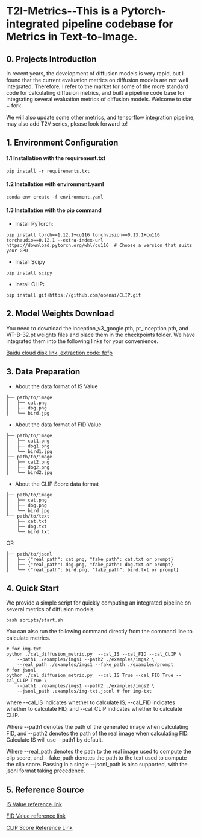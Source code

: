 # T2I-Metrics--This is a Pytorch-integrated pipeline codebase for Metrics in Text-to-Image.

## 0. Projects Introduction

In recent years, the development of diffusion models is very rapid, but I found that the current evaluation metrics on diffusion models are not well integrated. Therefore, I refer to the market for some of the more standard code for calculating diffusion metrics, and built a pipeline code base for integrating several evaluation metrics of diffusion models. Welcome to star + fork.

We will also update some other metrics, and tensorflow integration pipeline, may also add T2V series, please look forward to!

## 1. Environment Configuration

#### 1.1 Installation with the requirement.txt

```
pip install -r requirements.txt
```

#### 1.2 Installation with environment.yaml

```
conda env create -f environment.yaml
```

#### 1.3 Installation with the pip command

- Install PyTorch:

```
pip install torch==1.12.1+cu116 torchvision==0.13.1+cu116 torchaudio==0.12.1 --extra-index-url https://download.pytorch.org/whl/cu116  # Choose a version that suits your GPU
```

- Install Scipy

```
pip install scipy
```

- Install CLIP:

```
pip install git+https://github.com/openai/CLIP.git
```

## 2. Model Weights Download

You need to download the inception_v3_google.pth, pt_inception.pth, and ViT-B-32.pt weights files and place them in the checkpoints folder. We have integrated them into the following links for your convenience.

[Baidu cloud disk link, extraction code: fpfp](https://pan.baidu.com/s/1nGPq5y2OfCumMQkY6ROKGA?)

## 3. Data Preparation

- About the data format of IS Value

```
├── path/to/image
│   ├── cat.png
│   ├── dog.png
│   └── bird.jpg
```

- About the data format of FID Value

```
├── path/to/image
│   ├── cat1.png
│   ├── dog1.png
│   └── bird1.jpg
├── path/to/image
│   ├── cat2.png
│   ├── dog2.png
│   └── bird2.jpg
```

- About the CLIP Score data format

```
├── path/to/image
│   ├── cat.png
│   ├── dog.png
│   └── bird.jpg
└── path/to/text
    ├── cat.txt
    ├── dog.txt
    └── bird.txt
```

OR

```
├── path/to/jsonl
│   ├── {"real_path": cat.png, "fake_path": cat.txt or prompt}
│   ├── {"real_path": dog.png, "fake_path": dog.txt or prompt}
│   └── {"real_path": bird.png, "fake_path": bird.txt or prompt}
```

## 4. Quick Start

We provide a simple script for quickly computing an integrated pipeline on several metrics of diffusion models.

```
bash scripts/start.sh
```

You can also run the following command directly from the command line to calculate metrics.

```
# for img-txt
python ./cal_diffusion_metric.py  --cal_IS --cal_FID --cal_CLIP \
    --path1 ./examples/imgs1 --path2 ./examples/imgs2 \
    --real_path ./examples/imgs1 --fake_path ./examples/prompt
# for jsonl
python ./cal_diffusion_metric.py  --cal_IS True --cal_FID True --cal_CLIP True \
    --path1 ./examples/imgs1 --path2 ./examples/imgs2 \
    --jsonl_path .examples/img-txt.jsonl # for img-txt
```

where --cal_IS indicates whether to calculate IS, --cal_FID indicates whether to calculate FID, and --cal_CLIP indicates whether to calculate CLIP.

Where --path1 denotes the path of the generated image when calculating FID, and --path2 denotes the path of the real image when calculating FID. Calculate IS will use --path1 by default.

Where --real_path denotes the path to the real image used to compute the clip score, and --fake_path denotes the path to the text used to compute the clip score. Passing in a single --jsonl_path is also supported, with the jsonl format taking precedence.

## 5. Reference Source

[IS Value reference link](https://github.com/sbarratt/inception-score-pytorch/tree/master)

[FID Value reference link](https://github.com/mseitzer/pytorch-fid)

[CLIP Score Reference Link](https://github.com/Taited/clip-score)
